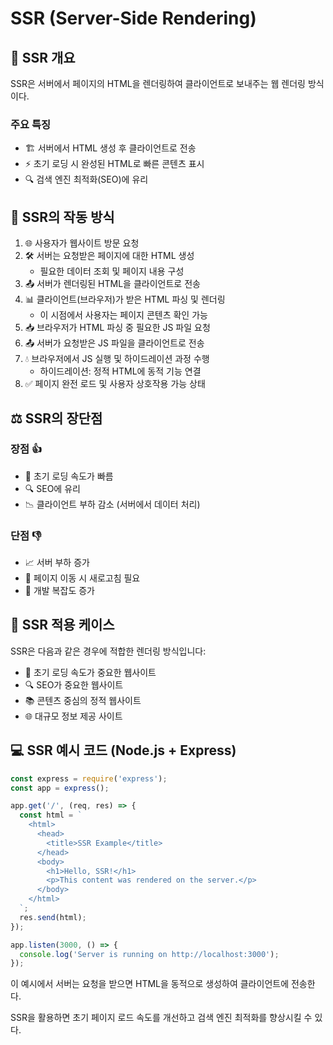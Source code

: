 # SSR (Server-Side Rendering)
## 📌 SSR 개요

SSR은 서버에서 페이지의 HTML을 렌더링하여 클라이언트로 보내주는 웹 렌더링 방식이다.

### 주요 특징

- 🏗️ 서버에서 HTML 생성 후 클라이언트로 전송
- ⚡ 초기 로딩 시 완성된 HTML로 빠른 콘텐츠 표시
- 🔍 검색 엔진 최적화(SEO)에 유리

## 🔄 SSR의 작동 방식

1. 🌐 사용자가 웹사이트 방문 요청
2. 🛠️ 서버는 요청받은 페이지에 대한 HTML 생성
    - 필요한 데이터 조회 및 페이지 내용 구성
3. 📤 서버가 렌더링된 HTML을 클라이언트로 전송
4. 📊 클라이언트(브라우저)가 받은 HTML 파싱 및 렌더링
    - 이 시점에서 사용자는 페이지 콘텐츠 확인 가능
5. 📥 브라우저가 HTML 파싱 중 필요한 JS 파일 요청
6. 📤 서버가 요청받은 JS 파일을 클라이언트로 전송
7. 💧 브라우저에서 JS 실행 및 하이드레이션 과정 수행
    - 하이드레이션: 정적 HTML에 동적 기능 연결
8. ✅ 페이지 완전 로드 및 사용자 상호작용 가능 상태

## ⚖️ SSR의 장단점

### 장점 👍

- 🚀 초기 로딩 속도가 빠름
- 🔍 SEO에 유리
- 📉 클라이언트 부하 감소 (서버에서 데이터 처리)

### 단점 👎

- 📈 서버 부하 증가
- 🔄 페이지 이동 시 새로고침 필요
- 🧩 개발 복잡도 증가

## 🎯 SSR 적용 케이스

SSR은 다음과 같은 경우에 적합한 렌더링 방식입니다:

- 📰 초기 로딩 속도가 중요한 웹사이트
- 🔍 SEO가 중요한 웹사이트
- 📚 콘텐츠 중심의 정적 웹사이트
- 🌐 대규모 정보 제공 사이트

## 💻 SSR 예시 코드 (Node.js + Express)

```jsx
const express = require('express');
const app = express();

app.get('/', (req, res) => {
  const html = `
    <html>
      <head>
        <title>SSR Example</title>
      </head>
      <body>
        <h1>Hello, SSR!</h1>
        <p>This content was rendered on the server.</p>
      </body>
    </html>
  `;
  res.send(html);
});

app.listen(3000, () => {
  console.log('Server is running on http://localhost:3000');
});
```

이 예시에서 서버는 요청을 받으면 HTML을 동적으로 생성하여 클라이언트에 전송한다.

SSR을 활용하면 초기 페이지 로드 속도를 개선하고 검색 엔진 최적화를 향상시킬 수 있다.